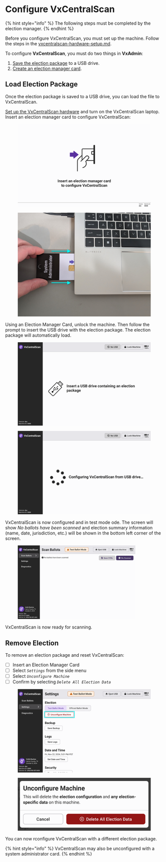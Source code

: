 # Configure VxCentralScan

{% hint style="info" %}
The following steps must be completed by the election manager.
{% endhint %}

Before you configure VxCentralScan, you must set up the machine. Follow the steps in the [vxcentralscan-hardware-setup.md](vxcentralscan-hardware-setup.md "mention").&#x20;

To configure **VxCentralScan**, you must do two things in **VxAdmin**:

1. [Save the election package](../vxadmin-system-setup/save-election-package.md) to a USB drive.
2. [Create an election manager card](../vxadmin-system-setup/programming-cards.md).

## Load Election Package

Once the election package is saved to a USB drive, you can load the file to VxCentralScan.

[Set up the VxCentralScan hardware](vxcentralscan-hardware-setup.md) and turn on the VxCentralScan laptop. Insert an election manager card to configure VxCentralScan:



<div><figure><img src="../.gitbook/assets/cs-insert-em-card.png" alt=""><figcaption></figcaption></figure> <figure><img src="../.gitbook/assets/PXL_20241119_221055043 (1).jpg" alt=""><figcaption></figcaption></figure></div>

Using an Election Manager Card, unlock the machine. Then follow the prompt to insert the USB drive with the election package. The election package will automatically load.

<div><figure><img src="../.gitbook/assets/cs-insert-usb-drive.png" alt=""><figcaption></figcaption></figure> <figure><img src="../.gitbook/assets/cs-configuring.png" alt=""><figcaption></figcaption></figure></div>

VxCentralScan is now configured and in test mode ode. The screen will show _No ballots have been scanned_ and election summary information (name, date, jurisdiction, etc.) will be shown in the bottom left corner of the screen.&#x20;

<figure><img src="../.gitbook/assets/cs-landing.png" alt="" width="375"><figcaption></figcaption></figure>

VxCentralScan is now ready for scanning.&#x20;

## Remove Election

To remove an election package and reset VxCentralScan:

* [ ] Insert an Election Manager Card
* [ ] Select _`Settings`_ from the side menu
* [ ] Select _`Unconfigure Machine`_
* [ ] Confirm by selecting _`Delete All Election Data`_

<div><figure><img src="../.gitbook/assets/cs-settings.png" alt=""><figcaption></figcaption></figure> <figure><img src="../.gitbook/assets/cs-unconfigure.png" alt=""><figcaption></figcaption></figure></div>

You can now rconfigure VxCentralScan with a different election package.

{% hint style="info" %}
VxCentralScan may also be unconfigured with a system administrator card.
{% endhint %}

